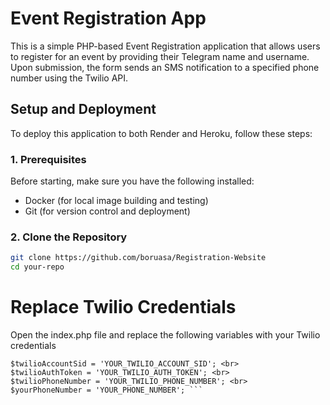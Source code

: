 # Event Registration App

This is a simple PHP-based Event Registration application that allows users to register for an event by providing their Telegram name and username. Upon submission, the form sends an SMS notification to a specified phone number using the Twilio API.

## Setup and Deployment

To deploy this application to both Render and Heroku, follow these steps:

### 1. Prerequisites

Before starting, make sure you have the following installed:

- Docker (for local image building and testing)
- Git (for version control and deployment)

### 2. Clone the Repository

```bash
git clone https://github.com/boruasa/Registration-Website
cd your-repo
```

<h1>Replace Twilio Credentials  </h1>
<p>Open the index.php file and replace the following variables with your Twilio credentials </p>

```
$twilioAccountSid = 'YOUR_TWILIO_ACCOUNT_SID'; <br>
$twilioAuthToken = 'YOUR_TWILIO_AUTH_TOKEN'; <br>
$twilioPhoneNumber = 'YOUR_TWILIO_PHONE_NUMBER'; <br>
$yourPhoneNumber = 'YOUR_PHONE_NUMBER'; ```

